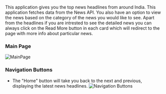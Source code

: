 This application gives you the top news headlines from around India. This application fetches data from the News API.
You also have an option to view the news based on the category of the news you would like to see.
Apart from the headlines if you are intrested to see the detailed news you can always click on the Read More button in each card which will redirect to the page with more info about particular news.

### Main Page

![MainPage](https://github.com/VB011201/class_based_newsapp/blob/master/public/MainPage.png)

### Navigation Buttons

- The "Home" button will take you back to the next and previous, displaying the latest news headlines.
  ![Navigation Buttons](https://github.com/VB011201/class_based_newsapp/blob/master/public/Navigation.png)
